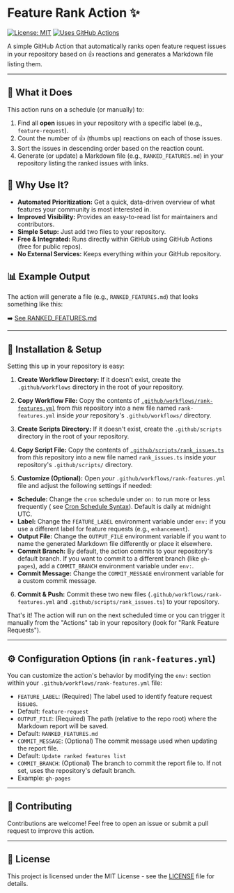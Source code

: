 # Feature Rank Action ✨

[![License: MIT](https://img.shields.io/badge/License-MIT-yellow.svg)](https://opensource.org/licenses/MIT) <!-- Optional: Add a license badge -->
[![Uses GitHub Actions](https://img.shields.io/badge/Uses-GitHub%20Actions-blue?logo=githubactions&logoColor=white)](https://github.com/features/actions) <!-- Optional: Actions badge -->

A simple GitHub Action that automatically ranks open feature request issues in your repository based on 👍 reactions and
generates a Markdown file listing them.

---

## 🤔 What it Does

This action runs on a schedule (or manually) to:

1. Find all **open** issues in your repository with a specific label (e.g., `feature-request`).
2. Count the number of 👍 (thumbs up) reactions on each of those issues.
3. Sort the issues in descending order based on the reaction count.
4. Generate (or update) a Markdown file (e.g., `RANKED_FEATURES.md`) in your repository listing the ranked issues with
   links.

## 🎉 Why Use It?

* **Automated Prioritization:** Get a quick, data-driven overview of what features your community is most interested in.
* **Improved Visibility:** Provides an easy-to-read list for maintainers and contributors.
* **Simple Setup:** Just add two files to your repository.
* **Free & Integrated:** Runs directly within GitHub using GitHub Actions (free for public repos).
* **No External Services:** Keeps everything within your GitHub repository.

## 📊 Example Output

The action will generate a file (e.g., `RANKED_FEATURES.md`) that looks something like this:

➡️ [See RANKED_FEATURES.md](RANKED_FEATURES.md)

---

## 🚀 Installation & Setup

Setting this up in your repository is easy:

1. **Create Workflow Directory:**
   If it doesn't exist, create the `.github/workflows` directory in the root of your repository.

2. **Copy Workflow File:**
   Copy the contents of [`.github/workflows/rank-features.yml`](./.github/workflows/rank-features.yml) from *this*
   repository into a new file named `rank-features.yml` inside *your* repository's `.github/workflows/` directory.

3. **Create Scripts Directory:**
   If it doesn't exist, create the `.github/scripts` directory in the root of your repository.

4. **Copy Script File:**
   Copy the contents of [`.github/scripts/rank_issues.ts`](./.github/scripts/rank_issues.ts) from *this* repository into
   a new file named `rank_issues.ts` inside *your* repository's `.github/scripts/` directory.

5. **Customize (Optional):**
   Open *your* `.github/workflows/rank-features.yml` file and adjust the following settings if needed:

* **Schedule:** Change the `cron` schedule under `on:` to run more or less frequently (
  see [Cron Schedule Syntax](https://docs.github.com/en/actions/using-workflows/events-that-trigger-workflows#schedule)).
  Default is daily at midnight UTC.
* **Label:** Change the `FEATURE_LABEL` environment variable under `env:` if you use a different label for feature
  requests (e.g., `enhancement`).
* **Output File:** Change the `OUTPUT_FILE` environment variable if you want to name the generated Markdown file
  differently or place it elsewhere.
* **Commit Branch:** By default, the action commits to your repository's default branch. If you want to commit to a
  different branch (like `gh-pages`), add a `COMMIT_BRANCH` environment variable under `env:`.
* **Commit Message:** Change the `COMMIT_MESSAGE` environment variable for a custom commit message.

6. **Commit & Push:**
   Commit these two new files (`.github/workflows/rank-features.yml` and `.github/scripts/rank_issues.ts`) to your
   repository.

That's it! The action will run on the next scheduled time or you can trigger it manually from the "Actions" tab in your
repository (look for "Rank Feature Requests").

---

## ⚙️ Configuration Options (in `rank-features.yml`)

You can customize the action's behavior by modifying the `env:` section within your
`.github/workflows/rank-features.yml` file:

* `FEATURE_LABEL`: (Required) The label used to identify feature request issues.
* Default: `feature-request`
* `OUTPUT_FILE`: (Required) The path (relative to the repo root) where the Markdown report will be saved.
* Default: `RANKED_FEATURES.md`
* `COMMIT_MESSAGE`: (Optional) The commit message used when updating the report file.
* Default: `Update ranked features list`
* `COMMIT_BRANCH`: (Optional) The branch to commit the report file to. If not set, uses the repository's default branch.
* Example: `gh-pages`

---

## 🙏 Contributing

Contributions are welcome! Feel free to open an issue or submit a pull request to improve this action.

---

## 📄 License

This project is licensed under the MIT License - see the [LICENSE](./LICENSE) file for details.
